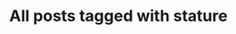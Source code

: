 ---
layout: tag
title: "All posts tagged with stature"
permalink: /weblog/tags/stature/
taxonomy: stature
---